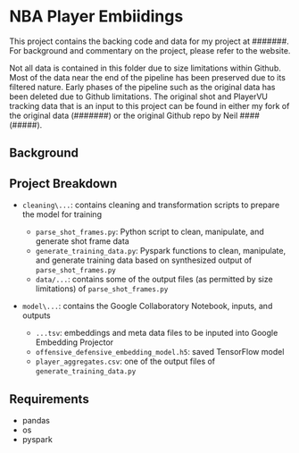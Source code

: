 # NBA Player Embiidings
This project contains the backing code and data for my project at #######. For background and commentary on the project, please refer to the website.   

Not all data is contained in this folder due to size limitations within Github. Most of the data near the end of the pipeline has been preserved due to its filtered nature. Early phases of the pipeline such as the original data has been deleted due to Github limitations. The original shot and PlayerVU tracking data that is an input to this project can be found in either my fork of the original data (#######) or the original Github repo by Neil #### (#####).

## Background


## Project Breakdown
- `cleaning\...`: contains cleaning and transformation scripts to prepare the model for training 
    - `parse_shot_frames.py`: Python script to clean, manipulate, and generate shot frame data
    - `generate_training_data.py`: Pyspark functions to clean, manipulate, and generate training data based on synthesized output of `parse_shot_frames.py`
    - `data/...`: contains some of the output files (as permitted by size limitations) of `parse_shot_frames.py` 

- `model\...`: contains the Google Collaboratory Notebook, inputs, and outputs
    - `...tsv`: embeddings and meta data files to be inputed into Google Embedding Projector
    - `offensive_defensive_embedding_model.h5`: saved TensorFlow model 
    - `player_aggregates.csv`: one of the output files of `generate_training_data.py` 

## Requirements
- pandas
- os
- pyspark  

